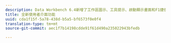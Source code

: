 ```yaml
---
description: Data Workbench 6.4新增了工作區圖示、工具提示、啟動顯示畫面和F1捷徑。
title: 全新使用者介面功能
uuid: cda1f15f-5a78-438d-b5a5-bf6573f0e0f4
translation-type: tm+mt
source-git-commit: aec1f7b14198cdde91f61d490a235022943bfedb

---
```




